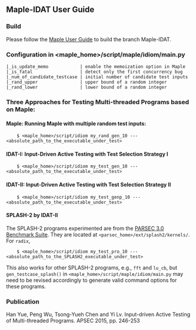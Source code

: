 ## Maple-IDAT User Guide

### Build
Please follow the [Maple User Guide](https://github.com/jieyu/maple) to build the branch Maple-IDAT.
### Configuration in <maple_home>/script/maple/idiom/main.py
    |_is_update_memo            | enable the memoization option in Maple
    |_is_fatal                  | detect only the first concurrency bug
    |_num_of_candidate_testcase | initial number of candidate test inputs
    |_rand_upper                | upper bound of a random integer
    |_rand_lower                | lower bound of a random integer
### Three Approaches for Testing Multi-threaded Programs based on Maple:
#### Maple: Running Maple with multiple random test inputs:
        $ <maple_home>/script/idiom my_rand_gen_10 --- <absolute_path_to_the_executable_under_test>
#### IDAT-I: Input-Driven Active Testing with Test Selection Strategy I
        $ <maple_home>/script/idiom my_test_gen_10 --- <absolute_path_to_the_executable_under_test>
#### IDAT-II: Input-Driven Active Testing with Test Selection Strategy II
        $ <maple_home>/script/idiom my_test_genp_10 --- <absolute_path_to_the_executable_under_test>
#### SPLASH-2 by IDAT-II
The SPLASH-2 programs experimented are from the [PARSEC 3.0 Benchmark Suite](http://parsec.cs.princeton.edu/parsec3-doc.htm#splash2). They are located at ```<parsec_home>/ext/splash2/kernels/```. 
For ```radix```,

        $ <maple_home>/script/idiom my_test_pro_10 --- <absolute_path_to_the_SPLASH2_executable_under_test>

This also works for other SPLASH-2 programs, e.g., ```fft``` and ```lu_cb```, but ```gen_testcase_splash()``` in ```<maple_home>/script/maple/idiom/main.py``` may need to be revised accordingly to generate valid command options for these programs.

### Publication
Han Yue, Peng Wu, Tsong-Yueh Chen and Yi Lv. Input-driven Active Testing of Multi-threaded Programs. APSEC 2015, pp. 246-253
